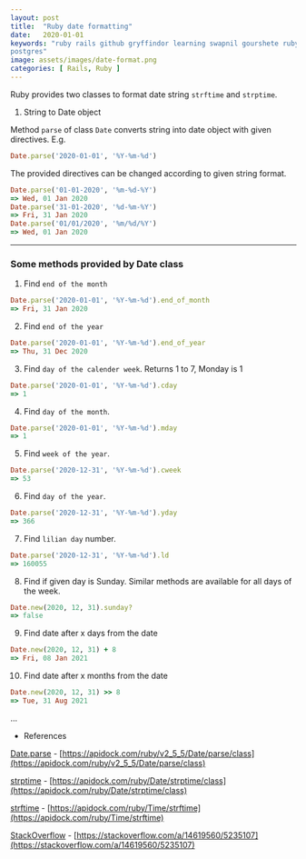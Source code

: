 ```yaml
---
layout: post
title:  "Ruby date formatting"
date:   2020-01-01
keywords: "ruby rails github gryffindor learning swapnil gourshete ruby on rails database primary_key reset sequence
postgres"
image: assets/images/date-format.png
categories: [ Rails, Ruby ]
---
```


Ruby provides two classes to format date string `strftime` and `strptime`.

1. String to Date object

Method `parse` of class `Date` converts string into date object with given directives. E.g.

```ruby
Date.parse('2020-01-01', '%Y-%m-%d')
```

The provided directives can be changed according to given string format.
```ruby
Date.parse('01-01-2020', '%m-%d-%Y')
=> Wed, 01 Jan 2020
Date.parse('31-01-2020', '%d-%m-%Y')
=> Fri, 31 Jan 2020
Date.parse('01/01/2020', '%m/%d/%Y')    
=> Wed, 01 Jan 2020
```

---

### Some methods provided by Date class

1. Find `end of the month`
```ruby
Date.parse('2020-01-01', '%Y-%m-%d').end_of_month
=> Fri, 31 Jan 2020
```

2. Find `end of the year`
```ruby
Date.parse('2020-01-01', '%Y-%m-%d').end_of_year
=> Thu, 31 Dec 2020
```

3. Find `day of the calender week`. Returns 1 to 7, Monday is 1 
```ruby
Date.parse('2020-01-01', '%Y-%m-%d').cday
=> 1
```

4. Find `day of the month`. 
```ruby
Date.parse('2020-01-01', '%Y-%m-%d').mday
=> 1
```

5. Find `week of the year`.
```ruby
Date.parse('2020-12-31', '%Y-%m-%d').cweek
=> 53
```

6. Find `day of the year`.
```ruby
Date.parse('2020-12-31', '%Y-%m-%d').yday
=> 366
```

7. Find `lilian day` number.
```ruby
Date.parse('2020-12-31', '%Y-%m-%d').ld
=> 160055
```

8. Find if given day is Sunday. Similar methods are available for all days of the week.
```ruby
Date.new(2020, 12, 31).sunday?
=> false
```

9. Find date after x days from the date
```ruby
Date.new(2020, 12, 31) + 8
=> Fri, 08 Jan 2021
```

10. Find date after x months from the date
```ruby
Date.new(2020, 12, 31) >> 8
=> Tue, 31 Aug 2021
```

...

- References

[Date.parse](https://apidock.com/ruby/v2_5_5/Date/parse/class) - [https://apidock.com/ruby/v2_5_5/Date/parse/class](https://apidock.com/ruby/v2_5_5/Date/parse/class)

[strptime](https://apidock.com/ruby/Date/strptime/class) - [https://apidock.com/ruby/Date/strptime/class](https://apidock.com/ruby/Date/strptime/class)

[strftime](https://apidock.com/ruby/Time/strftime) - [https://apidock.com/ruby/Time/strftime](https://apidock.com/ruby/Time/strftime)

[StackOverflow](https://stackoverflow.com/a/14619560/5235107) - [https://stackoverflow.com/a/14619560/5235107](https://stackoverflow.com/a/14619560/5235107)